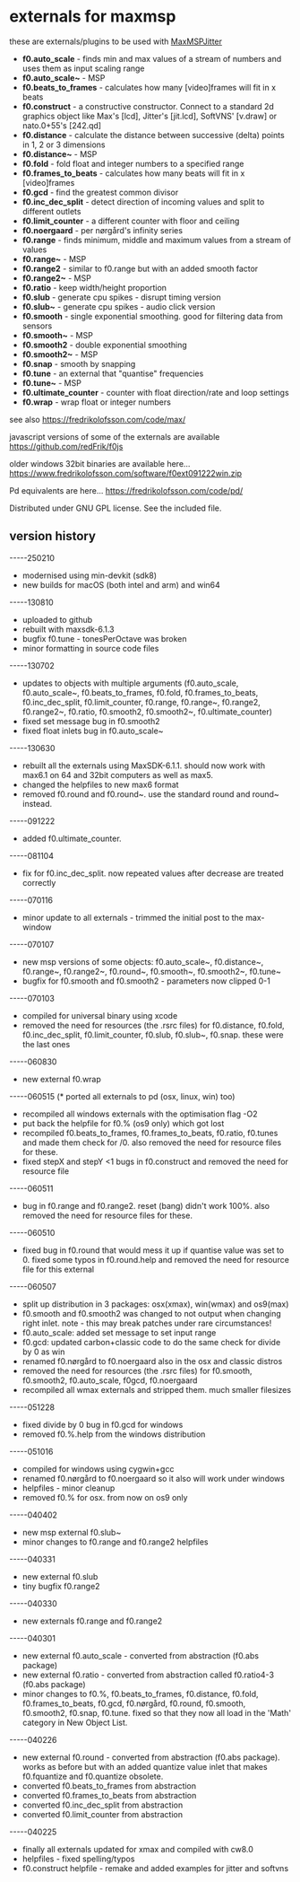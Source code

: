 # externals for maxmsp

these are externals/plugins to be used with [MaxMSPJitter](https://cycling74.com)

* **f0.auto_scale** - finds min and max values of a stream of numbers and uses them as input scaling range
* **f0.auto_scale~** - MSP
* **f0.beats_to_frames** - calculates how many [video]frames will fit in x beats
* **f0.construct** - a constructive constructor. Connect to a standard 2d graphics object like Max's [lcd], Jitter's [jit.lcd], SoftVNS' [v.draw] or nato.0+55's [242.qd]
* **f0.distance** - calculate the distance between successive (delta) points in 1, 2 or 3 dimensions
* **f0.distance~** - MSP
* **f0.fold** - fold float and integer numbers to a specified range
* **f0.frames_to_beats** - calculates how many beats will fit in x [video]frames
* **f0.gcd** - find the greatest common divisor
* **f0.inc_dec_split** - detect direction of incoming values and split to different outlets
* **f0.limit_counter** - a different counter with floor and ceiling
* **f0.noergaard** - per nørgård's infinity series
* **f0.range** - finds minimum, middle and maximum values from a stream of values
* **f0.range~** - MSP
* **f0.range2** - similar to f0.range but with an added smooth factor
* **f0.range2~** - MSP
* **f0.ratio** - keep width/height proportion
* **f0.slub** - generate cpu spikes - disrupt timing version
* **f0.slub~** - generate cpu spikes - audio click version
* **f0.smooth** - single exponential smoothing. good for filtering data from sensors
* **f0.smooth~** - MSP
* **f0.smooth2** - double exponential smoothing
* **f0.smooth2~** - MSP
* **f0.snap** - smooth by snapping
* **f0.tune** - an external that "quantise" frequencies
* **f0.tune~** - MSP
* **f0.ultimate_counter** - counter with float direction/rate and loop settings
* **f0.wrap** - wrap float or integer numbers

see also <https://fredrikolofsson.com/code/max/>

javascript versions of some of the externals are available <https://github.com/redFrik/f0js>

older windows 32bit binaries are available here... <https://www.fredrikolofsson.com/software/f0ext091222win.zip>

Pd equivalents are here... <https://fredrikolofsson.com/code/pd/>

Distributed under GNU GPL license. See the included file.




## version history

-----250210
* modernised using min-devkit (sdk8)
* new builds for macOS (both intel and arm) and win64

-----130810
* uploaded to github
* rebuilt with maxsdk-6.1.3
* bugfix f0.tune - tonesPerOctave was broken
* minor formatting in source code files

-----130702
* updates to objects with multiple arguments (f0.auto_scale, f0.auto_scale~, f0.beats_to_frames, f0.fold, f0.frames_to_beats, f0.inc_dec_split, f0.limit_counter, f0.range, f0.range~, f0.range2, f0.range2~, f0.ratio, f0.smooth2, f0.smooth2~, f0.ultimate_counter)
* fixed set message bug in f0.smooth2
* fixed float inlets bug in f0.auto_scale~

-----130630
* rebuilt all the externals using MaxSDK-6.1.1.  should now work with max6.1 on 64 and 32bit computers as well as max5.
* changed the helpfiles to new max6 format
* removed f0.round and f0.round~.  use the standard round and round~ instead.

-----091222
* added f0.ultimate_counter.

-----081104
* fix for f0.inc_dec_split.  now repeated values after decrease are treated correctly

-----070116
* minor update to all externals - trimmed the initial post to the max-window

-----070107
* new msp versions of some objects: f0.auto_scale~, f0.distance~, f0.range~, f0.range2~, f0.round~, f0.smooth~, f0.smooth2~, f0.tune~
* bugfix for f0.smooth and f0.smooth2 - parameters now clipped 0-1

-----070103
* compiled for universal binary using xcode
* removed the need for resources (the .rsrc files) for f0.distance, f0.fold, f0.inc_dec_split, f0.limit_counter, f0.slub, f0.slub~, f0.snap.  these were the last ones

-----060830
* new external f0.wrap

-----060515
(* ported all externals to pd (osx, linux, win) too)
* recompiled all windows externals with the optimisation flag -O2
* put back the helpfile for f0.% (os9 only) which got lost
* recompiled f0.beats_to_frames, f0.frames_to_beats, f0.ratio, f0.tunes and made them check for /0.  also removed the need for resource files for these.
* fixed stepX and stepY <1 bugs in f0.construct and removed the need for resource file

-----060511
* bug in f0.range and f0.range2.  reset (bang) didn't work 100%.  also removed the need for resource files for these.

-----060510
* fixed bug in f0.round that would mess it up if quantise value was set to 0.  fixed some typos in f0.round.help and removed the need for resource file for this external

-----060507
* split up distribution in 3 packages: osx(xmax), win(wmax) and os9(max)
* f0.smooth and f0.smooth2 was changed to not output when changing right inlet.  note - this may break patches under rare circumstances!
* f0.auto_scale: added set message to set input range
* f0.gcd: updated carbon+classic code to do the same check for divide by 0 as win
* renamed f0.nørgård to f0.noergaard also in the osx and classic distros
* removed the need for resources (the .rsrc files) for f0.smooth, f0.smooth2, f0.auto_scale, f0gcd, f0.noergaard
* recompiled all wmax externals and stripped them.  much smaller filesizes

-----051228
* fixed divide by 0 bug in f0.gcd for windows
* removed f0.%.help from the windows distribution

-----051016
* compiled for windows using cygwin+gcc
* renamed f0.nørgård to f0.noergaard so it also will work under windows
* helpfiles - minor cleanup
* removed f0.% for osx.  from now on os9 only

-----040402
* new msp external f0.slub~
* minor changes to f0.range and f0.range2 helpfiles

-----040331
* new external f0.slub
* tiny bugfix f0.range2

-----040330
* new externals f0.range and f0.range2

-----040301
* new external f0.auto_scale - converted from abstraction (f0.abs package)
* new external f0.ratio - converted from abstraction called f0.ratio4-3 (f0.abs package)
* minor changes to f0.%, f0.beats_to_frames, f0.distance, f0.fold, f0.frames_to_beats, f0.gcd, f0.nørgård, f0.round, f0.smooth, f0.smooth2, f0.snap, f0.tune.  fixed so that they now all load in the 'Math' category in New Object List.

-----040226
* new external f0.round - converted from abstraction (f0.abs package).  works as before but with an added quantize value inlet that makes f0.fquantize and f0.quantize obsolete.
* converted f0.beats_to_frames from abstraction
* converted f0.frames_to_beats from abstraction
* converted f0.inc_dec_split from abstraction
* converted f0.limit_counter from abstraction

-----040225
* finally all externals updated for xmax and compiled with cw8.0
* helpfiles - fixed spelling/typos
* f0.construct helpfile - remake and added examples for jitter and softvns
